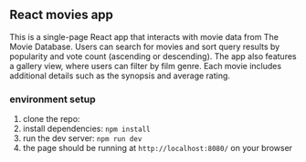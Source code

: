 ## React movies app

This is a single-page React app that interacts with movie data from The Movie Database. Users can search for movies and sort query results by popularity and vote count (ascending or descending). The app also features a gallery view, where users can filter by film genre. Each movie includes additional details such as the synopsis and average rating.

### environment setup
1. clone the repo:
2. install dependencies:
`npm install`
3. run the dev server:
`npm run dev`
4. the page should be running at  `http://localhost:8080/` on your browser
